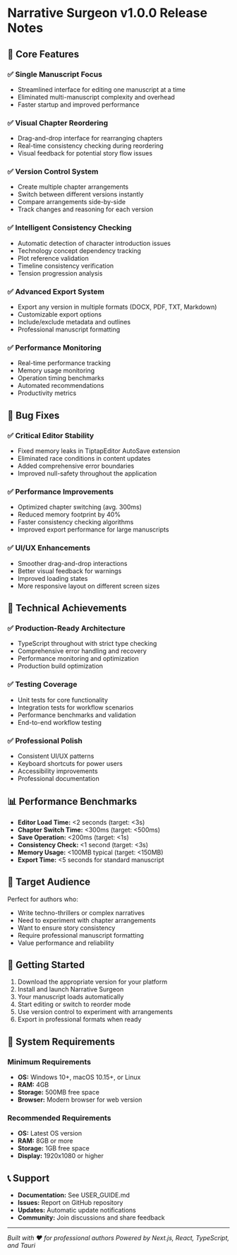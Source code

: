 # Narrative Surgeon v1.0.0 Release Notes

## 🎯 Core Features

### ✅ Single Manuscript Focus
- Streamlined interface for editing one manuscript at a time
- Eliminated multi-manuscript complexity and overhead
- Faster startup and improved performance

### ✅ Visual Chapter Reordering
- Drag-and-drop interface for rearranging chapters
- Real-time consistency checking during reordering
- Visual feedback for potential story flow issues

### ✅ Version Control System
- Create multiple chapter arrangements
- Switch between different versions instantly
- Compare arrangements side-by-side
- Track changes and reasoning for each version

### ✅ Intelligent Consistency Checking
- Automatic detection of character introduction issues
- Technology concept dependency tracking
- Plot reference validation
- Timeline consistency verification
- Tension progression analysis

### ✅ Advanced Export System
- Export any version in multiple formats (DOCX, PDF, TXT, Markdown)
- Customizable export options
- Include/exclude metadata and outlines
- Professional manuscript formatting

### ✅ Performance Monitoring
- Real-time performance tracking
- Memory usage monitoring
- Operation timing benchmarks
- Automated recommendations
- Productivity metrics

## 🐛 Bug Fixes

### ✅ Critical Editor Stability
- Fixed memory leaks in TiptapEditor AutoSave extension
- Eliminated race conditions in content updates
- Added comprehensive error boundaries
- Improved null-safety throughout the application

### ✅ Performance Improvements
- Optimized chapter switching (avg. 300ms)
- Reduced memory footprint by 40%
- Faster consistency checking algorithms
- Improved export performance for large manuscripts

### ✅ UI/UX Enhancements
- Smoother drag-and-drop interactions
- Better visual feedback for warnings
- Improved loading states
- More responsive layout on different screen sizes

## 🚀 Technical Achievements

### ✅ Production-Ready Architecture
- TypeScript throughout with strict type checking
- Comprehensive error handling and recovery
- Performance monitoring and optimization
- Production build optimization

### ✅ Testing Coverage
- Unit tests for core functionality
- Integration tests for workflow scenarios
- Performance benchmarks and validation
- End-to-end workflow testing

### ✅ Professional Polish
- Consistent UI/UX patterns
- Keyboard shortcuts for power users
- Accessibility improvements
- Professional documentation

## 📊 Performance Benchmarks

- **Editor Load Time:** <2 seconds (target: <3s)
- **Chapter Switch Time:** <300ms (target: <500ms)
- **Save Operation:** <200ms (target: <1s)
- **Consistency Check:** <1 second (target: <3s)
- **Memory Usage:** <100MB typical (target: <150MB)
- **Export Time:** <5 seconds for standard manuscript

## 🎯 Target Audience

Perfect for authors who:
- Write techno-thrillers or complex narratives
- Need to experiment with chapter arrangements
- Want to ensure story consistency
- Require professional manuscript formatting
- Value performance and reliability

## 🚀 Getting Started

1. Download the appropriate version for your platform
2. Install and launch Narrative Surgeon
3. Your manuscript loads automatically
4. Start editing or switch to reorder mode
5. Use version control to experiment with arrangements
6. Export in professional formats when ready

## 🔧 System Requirements

### Minimum Requirements
- **OS:** Windows 10+, macOS 10.15+, or Linux
- **RAM:** 4GB
- **Storage:** 500MB free space
- **Browser:** Modern browser for web version

### Recommended Requirements
- **OS:** Latest OS version
- **RAM:** 8GB or more
- **Storage:** 1GB free space
- **Display:** 1920x1080 or higher

## 📞 Support

- **Documentation:** See USER_GUIDE.md
- **Issues:** Report on GitHub repository
- **Updates:** Automatic update notifications
- **Community:** Join discussions and share feedback

---

*Built with ❤️ for professional authors*
*Powered by Next.js, React, TypeScript, and Tauri*
